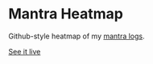 # Mantra Heatmap
Github-style heatmap of my [mantra logs][logs].

[See it live][live]

[live]: https://nezaj.github.io/MantraHeatmap
[logs]: https://github.com/nezaj/logs/blob/master/daily.md
